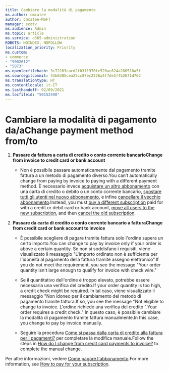```yaml
---
title: Cambiare la modalità di pagamento
ms.author: cmcatee
author: cmcatee-MSFT
manager: scotv
ms.audience: Admin
ms.topic: article
ms.service: o365-administration
ROBOTS: NOINDEX, NOFOLLOW
localization_priority: Priority
ms.custom:
- commerce
- "9002612"
- "5073"
ms.openlocfilehash: 3c72263cacd2f03f1970fc520ac624a280518a5f
ms.sourcegitcommit: 43b6305cea25cc87ec2226a4f7de1f452671d762
ms.translationtype: HT
ms.contentlocale: it-IT
ms.lasthandoff: 02/09/2021
ms.locfileid: "50152598"
---
```

# <a name="change-payment-method-fromto"></a><span data-ttu-id="29782-102">Cambiare la modalità di pagamento da/a</span><span class="sxs-lookup"><span data-stu-id="29782-102">Change payment method from/to</span></span>

1. <span data-ttu-id="29782-103">**Passare da fattura a carta di credito o conto corrente bancario**</span><span class="sxs-lookup"><span data-stu-id="29782-103">**Change from invoice to credit card or bank account**</span></span>

    - <span data-ttu-id="29782-104">Non è possibile passare automaticamente dal pagamento tramite fattura a un metodo di pagamento diverso.</span><span class="sxs-lookup"><span data-stu-id="29782-104">You can’t automatically change from paying by invoice to paying with a different payment method.</span></span> <span data-ttu-id="29782-105">È necessario invece [acquistare un altro abbonamento](https://docs.microsoft.com/microsoft-365/commerce/try-or-buy-microsoft-365#buy-a-different-subscription) con una carta di credito o debito o un conto corrente bancario, [spostare tutti gli utenti nel nuovo abbonamento](https://docs.microsoft.com/microsoft-365/commerce/subscriptions/move-users-different-subscription), e infine [cancellare il vecchio abbonamento](https://docs.microsoft.com/microsoft-365/commerce/subscriptions/cancel-your-subscription).</span><span class="sxs-lookup"><span data-stu-id="29782-105">Instead, you must [buy a different subscription](https://docs.microsoft.com/microsoft-365/commerce/try-or-buy-microsoft-365#buy-a-different-subscription) paid for with a credit or debit card or bank account, [move all users to the new subscription](https://docs.microsoft.com/microsoft-365/commerce/subscriptions/move-users-different-subscription), and then [cancel the old subscription](https://docs.microsoft.com/microsoft-365/commerce/subscriptions/cancel-your-subscription).</span></span>

2. <span data-ttu-id="29782-106">**Passare da carta di credito o conto corrente bancario a fattura**</span><span class="sxs-lookup"><span data-stu-id="29782-106">**Change from credit card or bank account to invoice**</span></span>

    - <span data-ttu-id="29782-107">È possibile scegliere di pagare tramite fattura solo l'ordine supera un certo importo.</span><span class="sxs-lookup"><span data-stu-id="29782-107">You can change to pay by invoice only if your order is above a certain quantity.</span></span> <span data-ttu-id="29782-108">Se non si soddisfano i requisiti, viene visualizzato il messaggio "L'importo ordinato non è sufficiente per l'idoneità al pagamento della fattura tramite assegno elettronico".</span><span class="sxs-lookup"><span data-stu-id="29782-108">If you do not meet the requirement, you see the message "Your order quantity isn't large enough to qualify for invoice with check wire."</span></span>

    - <span data-ttu-id="29782-109">Se il quantitativo dell'ordine è troppo elevato, potrebbe essere necessaria una verifica del credito.</span><span class="sxs-lookup"><span data-stu-id="29782-109">If your order quantity is too high, a credit check might be required.</span></span> <span data-ttu-id="29782-110">In tal caso, viene visualizzato il messaggio "Non idoneo per il cambiamento del metodo di pagamento tramite fattura.</span><span class="sxs-lookup"><span data-stu-id="29782-110">If so, you see the message "Not eligible to change to invoice.</span></span> <span data-ttu-id="29782-111">L'ordine richiede una verifica del credito ".</span><span class="sxs-lookup"><span data-stu-id="29782-111">Your order requires a credit check."</span></span> <span data-ttu-id="29782-112">In questo caso, è possibile cambiare la modalità di pagamento tramite fattura manualmente.</span><span class="sxs-lookup"><span data-stu-id="29782-112">In this case, you change to pay by invoice manually.</span></span>

    - <span data-ttu-id="29782-113">Seguire la procedura [Come si passa dalla carta di credito alla fattura per i pagamenti?](how-do-i-change-from-credit-card-payments-to-invoice.md) per completare la modifica manuale.</span><span class="sxs-lookup"><span data-stu-id="29782-113">Follow the steps in [How do I change from credit card payments to invoice?](how-do-i-change-from-credit-card-payments-to-invoice.md) to complete the manual change.</span></span>

<span data-ttu-id="29782-114">Per altre informazioni, vedere [Come pagare l'abbonamento](https://docs.microsoft.com/microsoft-365/commerce/billing-and-payments/pay-for-your-subscription).</span><span class="sxs-lookup"><span data-stu-id="29782-114">For more information, see [How to pay for your subscription](https://docs.microsoft.com/microsoft-365/commerce/billing-and-payments/pay-for-your-subscription).</span></span>
